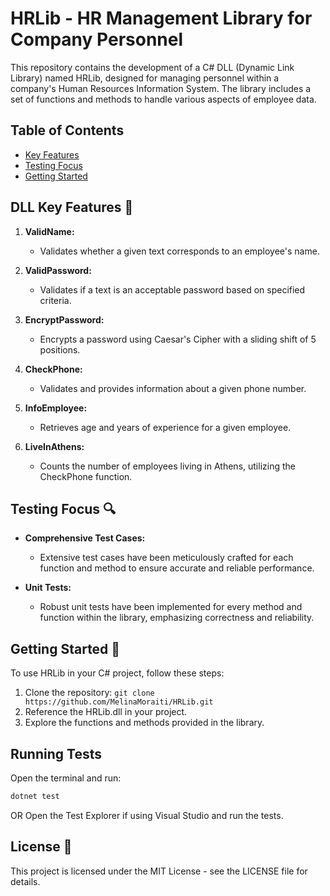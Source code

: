 # HRLib - HR Management Library for Company Personnel
This repository contains the development of a C# DLL (Dynamic Link Library) named HRLib, designed for managing personnel within a company's Human Resources Information System. The library includes a set of functions and methods to handle various aspects of employee data.

## Table of Contents
- [Key Features](#key-features)
- [Testing Focus](#testing-focus)
- [Getting Started](#getting-started)

## DLL Key Features 🚀
1. **ValidName:**
   - Validates whether a given text corresponds to an employee's name.

2. **ValidPassword:**
   - Validates if a text is an acceptable password based on specified criteria.

3. **EncryptPassword:**
   - Encrypts a password using Caesar's Cipher with a sliding shift of 5 positions.

4. **CheckPhone:**
   - Validates and provides information about a given phone number.

5. **InfoEmployee:**
   - Retrieves age and years of experience for a given employee.

6. **LiveInAthens:**
   - Counts the number of employees living in Athens, utilizing the CheckPhone function.

## Testing Focus 🔍

- **Comprehensive Test Cases:**
  - Extensive test cases have been meticulously crafted for each function and method to ensure accurate and reliable performance.

- **Unit Tests:**
  - Robust unit tests have been implemented for every method and function within the library, emphasizing correctness and reliability.
  
## Getting Started 🚀
To use HRLib in your C# project, follow these steps:

1. Clone the repository: `git clone https://github.com/MelinaMoraiti/HRLib.git`
2. Reference the HRLib.dll in your project.
3. Explore the functions and methods provided in the library.

## Running Tests
Open the terminal and run:
```bash
dotnet test
```
OR Open the Test Explorer if using Visual Studio and run the tests.
## License 📄
This project is licensed under the MIT License - see the LICENSE file for details.
